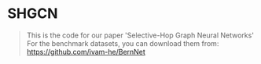 # SHGCN
> This is the code for our paper 'Selective-Hop Graph Neural Networks' 
> For the benchmark datasets, you can download them from: https://github.com/ivam-he/BernNet
